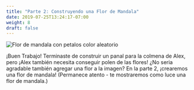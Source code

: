 ```yaml
---
title: "Parte 2: Construyendo una Flor de Mandala"
date: 2019-07-25T13:24:17-07:00
weight: 8
draft: false
---
```


![Flor de mandala con petalos color aleatorio](https://paper-attachments.dropbox.com/s_F078714AB8FA59FD292476DB5E3304D54CD817148B6A8087A90D63D6C59A7C0D_1563989900782_mandala+colors.PNG)

¡Buen Trabajo! Terminaste de construir un panal para la colmena de Alex, pero ¡Alex también necesita conseguir polen de las flores! ¿No seria agradable también agregar una flor a la imagen? En la parte 2, ¡crearemos una flor de mandala! (Permanece atento - te mostraremos como luce una flor de mandala.)
